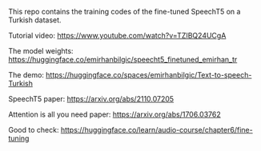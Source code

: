This repo contains the training codes of the fine-tuned SpeechT5 on a Turkish dataset.

Tutorial video: 
https://www.youtube.com/watch?v=TZIBQ24UCgA

The model weights: 
https://huggingface.co/emirhanbilgic/speecht5_finetuned_emirhan_tr

The demo:
https://huggingface.co/spaces/emirhanbilgic/Text-to-speech-Turkish

SpeechT5 paper:
https://arxiv.org/abs/2110.07205

Attention is all you need paper: 
https://arxiv.org/abs/1706.03762

Good to check:
https://huggingface.co/learn/audio-course/chapter6/fine-tuning
